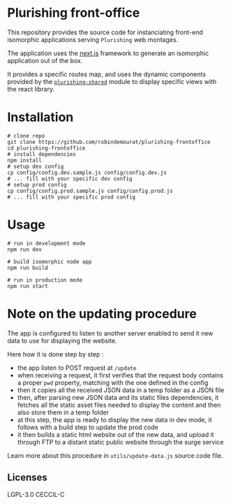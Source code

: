 Plurishing front-office
===

This repository provides the source code for instanciating front-end isomorphic applications serving `Plurishing` web montages.

The application uses the [next.js](https://github.com/zeit/next.js) framework to generate an isomorphic application out of the box.

It provides a specific routes map, and uses the dynamic components provided by the [`plurishing-shared`](https://github.com/robindemourat/plurishing-shared) module to display specific views with the react library.

# Installation

```
# clone repo
git clone https://github.com/robindemourat/plurishing-frontoffice
cd plurishing-frontoffice
# install dependencies
npm install
# setup dev config
cp config/config.dev.sample.js config/config.dev.js
# ... fill with your specific dev config
# setup prod config
cp config/config.prod.sample.js config/config.prod.js
# ... fill with your specific prod config
```

# Usage

```
# run in development mode
npm run dev

# build isomorphic node app
npm run build

# run in production mode
npm run start
```

# Note on the updating procedure

The app is configured to listen to another server enabled to send it new data to use for displaying the website.

Here how it is done step by step :

* the app listen to POST request at `/update`
* when receiving a request, it first verifies that the request body contains a proper `pwd` property, matching with the one defined in the config
* then it copies all the received JSON data in a temp folder as a JSON file
* then, after parsing new JSON data and its static files dependencies, it fetches all the static asset files needed to display the content and then also store them in a temp folder
* at this step, the app is ready to display the new data in dev mode, it follows with a build step to update the prod code
* it then builds a static html website out of the new data, and  upload it through FTP to a distant static public website through the surge service

Learn more about this procedure in `utils/update-data.js` source code file.

## Licenses

LGPL-3.0
CECCIL-C

